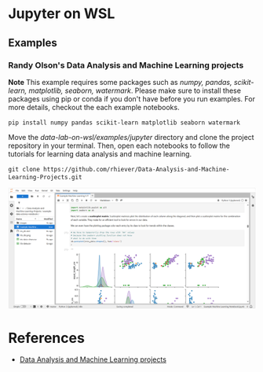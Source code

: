 # Jupyter on WSL
## Examples
### Randy Olson's Data Analysis and Machine Learning projects
**Note** This example requires some packages such as *numpy, pandas, scikit-learn, matplotlib, seaborn, watermark*. Please make sure to install these packages using pip or conda if you don't have before you run examples. For more details, checkout the each example notebooks.
```
pip install numpy pandas scikit-learn matplotlib seaborn watermark
```

Move the *data-lab-on-wsl/examples/jupyter* directory and clone the project repository in your terminal. Then, open each notebooks to follow the tutorials for learning data analysis and machine learning.
```
git clone https://github.com/rhiever/Data-Analysis-and-Machine-Learning-Projects.git
```
![wsl-jupyter-da-ml-randy](../../images/wsl-jupyter-da-ml-randy.png)

# References
- [Data Analysis and Machine Learning projects](https://github.com/rhiever/Data-Analysis-and-Machine-Learning-Projects)
